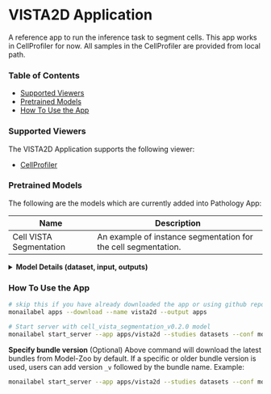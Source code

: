 <!--
Copyright (c) MONAI Consortium
Licensed under the Apache License, Version 2.0 (the "License");
you may not use this file except in compliance with the License.
You may obtain a copy of the License at
    http://www.apache.org/licenses/LICENSE-2.0
Unless required by applicable law or agreed to in writing, software
distributed under the License is distributed on an "AS IS" BASIS,
WITHOUT WARRANTIES OR CONDITIONS OF ANY KIND, either express or implied.
See the License for the specific language governing permissions and
limitations under the License.
-->

# VISTA2D Application
A reference app to run the inference task to segment cells. This app works in CellProfiler for now. All samples in the CellProfiler are provided from local path.

### Table of Contents
- [Supported Viewers](#supported-viewers)
- [Pretrained Models](#pretrained-models)
- [How To Use the App](#how-to-use-the-app)

### Supported Viewers

The VISTA2D Application supports the following viewer:

- [CellProfiler](../../plugins/cellprofiler/)

### Pretrained Models

The following are the models which are currently added into Pathology App:

| Name | Description |
|------|-------------|
| Cell VISTA Segmentation | An example of instance segmentation for the cell segmentation. |

<details>
    <summary><strong>Model Details (dataset, input, outputs)</strong></summary>

#### Dataset

You can use the [cellpose dataset](https://www.cellpose.org/dataset) for inference.

#### Inputs

TIFF Images

#### Output

Segmentation Masks

</details>

### How To Use the App

```bash
# skip this if you have already downloaded the app or using github repository (dev mode)
monailabel apps --download --name vista2d --output apps

# Start server with cell_vista_segmentation_v0.2.0 model
monailabel start_server --app apps/vista2d --studies datasets --conf models vista2d --conf preload true --conf skip_trainers true
```

**Specify bundle version** (Optional)
Above command will download the latest bundles from Model-Zoo by default. If a specific or older bundle version is used, users can add version `_v` followed by the bundle name. Example:

```bash
monailabel start_server --app apps/vista2d --studies datasets --conf models vista2d_v0.2.1 --conf preload true --conf skip_trainers true
```
